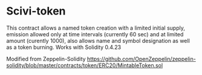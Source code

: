 # Scivi-token

This contract allows a named token creation with a limited initial supply, emission allowed only at time intervals (currently 60 sec) and at limited amount (curently 1000), also allows name and symbol designation as well as a token burning. Works with Solidity 0.4.23 

Modified from Zeppelin-Solidity https://github.com/OpenZeppelin/zeppelin-solidity/blob/master/contracts/token/ERC20/MintableToken.sol
